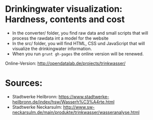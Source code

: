 Drinkingwater visualization: Hardness, contents and cost
=======================

* In the converter/ folder, you find raw data and small scripts that will process the rawdata int a model for the website
* In the src/ folder, you will find HTML, CSS und JavaScript that will visualize the drinkingwater information.
* When you run `grunt gh-pages` the online version will be renewed.

Online-Version: http://opendatalab.de/projects/trinkwasser/

Sources:
==================

* Stadtwerke Heilbronn: https://www.stadtwerke-heilbronn.de/index/hsw/Wasserh%C3%A4rte.html
* Stadtwerke Neckarsulm: http://www.sw-neckarsulm.de/main/produkte/trinkwasser/wasseranalyse.html
